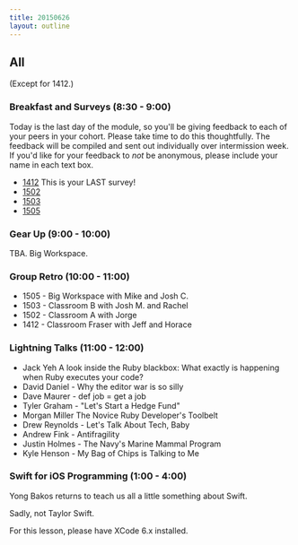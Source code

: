 ```yaml
---
title: 20150626
layout: outline
---
```


## All

(Except for 1412.)

### Breakfast and Surveys (8:30 - 9:00)

Today is the last day of the module, so you'll be giving feedback to each of your peers in your cohort. Please take time to do this thoughtfully. The feedback will be compiled and sent out individually over intermission week. If you'd like for your feedback to *not* be anonymous, please include your name in each text box.

* [1412](https://docs.google.com/a/casimircreative.com/forms/d/1B-kZBDsmXH8gIQLLxMo6HLTGxMesNbNW2w8oCOXT3Pw/viewform) This is your LAST survey!
* [1502](https://docs.google.com/a/casimircreative.com/forms/d/1AqKN8HsG7xHRE1E3vqrZ900x45IqukR2nvnxV2NBlCM/viewform)
* [1503](https://docs.google.com/a/casimircreative.com/forms/d/1Vt7Z_xbyxahHW2xJbY0md1fHbYgUN9GEv_GPJStp86c/viewform)
* [1505](https://docs.google.com/a/casimircreative.com/forms/d/1BoML0k2L9LNgqlsL3e7Jf8eMTPHEK-lGDD93L6e0EGE/viewform)


### Gear Up (9:00 - 10:00)

TBA. Big Workspace.

### Group Retro (10:00 - 11:00)

* 1505 - Big Workspace with Mike and Josh C.
* 1503 - Classroom B with Josh M. and Rachel
* 1502 - Classroom A with Jorge
* 1412 - Classroom Fraser with Jeff and Horace


### Lightning Talks (11:00 - 12:00)

* Jack Yeh A look inside the Ruby blackbox: What exactly is happening when Ruby executes your code?
* David Daniel - Why the editor war is so silly
* Dave Maurer - def job = get a job
* Tyler Graham - "Let's Start a Hedge Fund"
* Morgan Miller The Novice Ruby Developer's Toolbelt
* Drew Reynolds - Let's Talk About Tech, Baby
* Andrew Fink - Antifragility
* Justin Holmes - The Navy's Marine Mammal Program
* Kyle Henson - My Bag of Chips is Talking to Me

### Swift for iOS Programming (1:00 - 4:00)

Yong Bakos returns to teach us all a little something about Swift.

Sadly, not Taylor Swift.

For this lesson, please have XCode 6.x installed.
